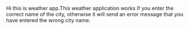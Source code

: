 Hi this is weather app.This weather application works  if you enter the correct name of the city, otherwise it will send an error message that you have entered the wrong city name.
